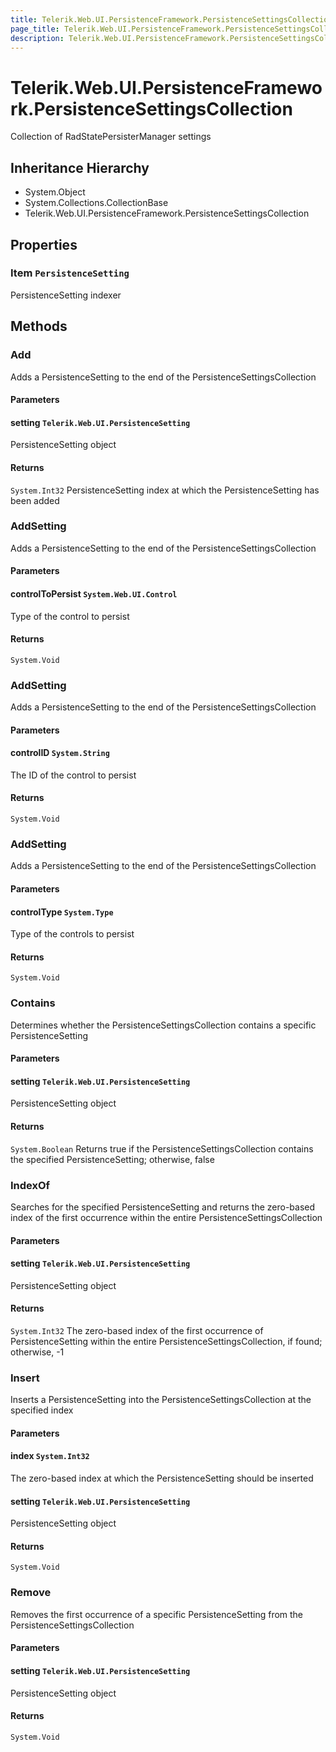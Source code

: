 ```yaml
---
title: Telerik.Web.UI.PersistenceFramework.PersistenceSettingsCollection
page_title: Telerik.Web.UI.PersistenceFramework.PersistenceSettingsCollection
description: Telerik.Web.UI.PersistenceFramework.PersistenceSettingsCollection
---
```


# Telerik.Web.UI.PersistenceFramework.PersistenceSettingsCollection

Collection of RadStatePersisterManager settings

## Inheritance Hierarchy

* System.Object
* System.Collections.CollectionBase
* Telerik.Web.UI.PersistenceFramework.PersistenceSettingsCollection

## Properties

###  Item `PersistenceSetting`

PersistenceSetting indexer

## Methods

###  Add

Adds a PersistenceSetting to the end of the PersistenceSettingsCollection

#### Parameters

#### setting `Telerik.Web.UI.PersistenceSetting`

PersistenceSetting object

#### Returns

`System.Int32` PersistenceSetting index at which the PersistenceSetting has been added

###  AddSetting

Adds a PersistenceSetting to the end of the PersistenceSettingsCollection

#### Parameters

#### controlToPersist `System.Web.UI.Control`

Type of the control to persist

#### Returns

`System.Void` 

###  AddSetting

Adds a PersistenceSetting to the end of the PersistenceSettingsCollection

#### Parameters

#### controlID `System.String`

The ID of the control to persist

#### Returns

`System.Void` 

###  AddSetting

Adds a PersistenceSetting to the end of the PersistenceSettingsCollection

#### Parameters

#### controlType `System.Type`

Type of the controls to persist

#### Returns

`System.Void` 

###  Contains

Determines whether the PersistenceSettingsCollection contains a specific PersistenceSetting

#### Parameters

#### setting `Telerik.Web.UI.PersistenceSetting`

PersistenceSetting object

#### Returns

`System.Boolean` Returns true if the PersistenceSettingsCollection contains the specified PersistenceSetting; otherwise, false

###  IndexOf

Searches for the specified PersistenceSetting and returns the zero-based index of the first occurrence within the entire PersistenceSettingsCollection

#### Parameters

#### setting `Telerik.Web.UI.PersistenceSetting`

PersistenceSetting object

#### Returns

`System.Int32` The zero-based index of the first occurrence of PersistenceSetting within the entire PersistenceSettingsCollection, if found; otherwise, -1

###  Insert

Inserts a PersistenceSetting into the PersistenceSettingsCollection at the specified index

#### Parameters

#### index `System.Int32`

The zero-based index at which the PersistenceSetting should be inserted

#### setting `Telerik.Web.UI.PersistenceSetting`

PersistenceSetting object

#### Returns

`System.Void` 

###  Remove

Removes the first occurrence of a specific PersistenceSetting from the PersistenceSettingsCollection

#### Parameters

#### setting `Telerik.Web.UI.PersistenceSetting`

PersistenceSetting object

#### Returns

`System.Void` 

